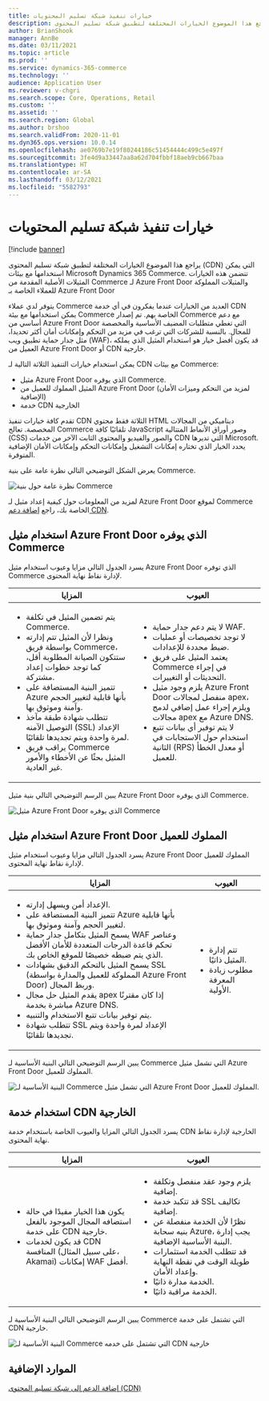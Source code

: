 ```yaml
---
title: خيارات تنفيذ شبكة تسليم المحتويات
description: يراجع هذا الموضوع الخيارات المختلفة لتطبيق شبكة تسليم المحتوى (CDN) التي يمكن استخدامها مع بيئات Microsoft Dynamics 365 Commerce. تتضمن هذه الخيارات المثيلات الأصلية المقدمة من Commerce لـ Azure Front Door والمثيلات المملوكة للعملاء الخاصة بـ Azure Front Door
author: BrianShook
manager: AnnBe
ms.date: 03/11/2021
ms.topic: article
ms.prod: ''
ms.service: dynamics-365-commerce
ms.technology: ''
audience: Application User
ms.reviewer: v-chgri
ms.search.scope: Core, Operations, Retail
ms.custom: ''
ms.assetid: ''
ms.search.region: Global
ms.author: brshoo
ms.search.validFrom: 2020-11-01
ms.dyn365.ops.version: 10.0.14
ms.openlocfilehash: ae0769b7e19f80244186c51454444c499c5e497f
ms.sourcegitcommit: 3fe4d9a33447aa8a62d704fbbf18aeb9cb667baa
ms.translationtype: HT
ms.contentlocale: ar-SA
ms.lasthandoff: 03/12/2021
ms.locfileid: "5582793"
---
```

# <a name="content-delivery-network-implementation-options"></a>خيارات تنفيذ شبكة تسليم المحتويات

[!include [banner](includes/banner.md)]

يراجع هذا الموضوع الخيارات المختلفة لتطبيق شبكة تسليم المحتوى (CDN) التي يمكن استخدامها مع بيئات Microsoft Dynamics 365 Commerce. تتضمن هذه الخيارات المثيلات الأصلية المقدمة من Commerce لـ Azure Front Door والمثيلات المملوكة للعملاء الخاصة بـ Azure Front Door

يتوفر لدي عملاء Commerce العديد من الخيارات عندما يفكرون في أي خدمة CDN يمكن استخدامها مع بيئة Commerce الخاصة بهم. تم إصدار Commerce مع دعم أساسي من Azure Front Door التي تغطي متطلبات المضيف الأساسية والمخصصة للمجال. بالنسبة للشركات التي ترغب في مزيد من التحكم وإمكانات أمان أكثر تحديدا، مثل جدار حماية تطبيق ويب (WAF)، قد يكون أفضل خيار هو استخدام المثيل الذي يملكه العميل من Azure Front Door أو CDN خارجية.

يمكن استخدام خيارات التنفيذ الثلاثة التالية لـ CDN مع بيئات Commerce:

- مثيل Azure Front Door الذي يوفره Commerce.
- المثيل المملوك للعميل من Azure Front Door (لمزيد من التحكم وميزات الأمان الإضافية)
- خدمة CDN الخارجية

تقدم كافة خيارات تنفيذ CDN الثلاثة فقط محتوي HTML ديناميكي من المجالات المخصصة. تعالج Commerce تلقائيًا كافة JavaScript وصور أوراق الأنماط المتتالية (CSS) والصور والفيديو والمحتوي الثابت الآخر من خدمات CDN التي تديرها Microsoft. يحدد الخيار الذي تختاره إمكانات التشغيل وإمكانات التحكم وإمكانات الأمان الإضافية المتوفرة.

يعرض الشكل التوضيحي التالي نظرة عامة على بنية Commerce.

![نظرة عامة حول بنية Commerce](media/Commerce_CDN-Option_ComparisonModels.png)

لمزيد من المعلومات حول كيفية إعداد مثيل لـ Azure Front Door لموقع Commerce الخاصة بك، راجع [إضافة دعم CDN](add-cdn-support.md).

## <a name="use-the-commerce-provided-azure-front-door-instance"></a>استخدام مثيل Azure Front Door الذي يوفره Commerce

يسرد الجدول التالي مزايا وعيوب استخدام مثيل Azure Front Door الذي توفره Commerce لإدارة نقاط نهاية المحتوى.

| المزايا | العيوب |
|------|------|
| <ul><li>يتم تضمين المثيل في تكلفة Commerce.</li><li>ونظرا لأن المثيل تتم إدارته بواسطة فريق Commerce، ستتكون الصيانة المطلوبة أقل، كما توجد خطوات إعداد مشتركة.</li><li>تتميز البنية المستضافة على Azure بأنها قابلية لتغيير الحجم وآمنة وموثوق بها.</li><li>تتطلب شهادة طبقة مآخذ التوصيل الآمنه (SSL) الإعداد لمرة واحدة ويتم تجديدها تلقائيًا.</li><li>يراقب فريق Commerce المثيل بحثًا عن الأخطاء والأمور غير العادية.</li></ul> | <ul><li>لا يتم دعم جدار حماية WAF.</li><li>لا توجد تخصيصات أو عمليات ضبط محددة للإعدادات.</li><li>يعتمد المثيل على فريق Commerce في إجراء التحديثات أو التغييرات.</li><li>يلزم وجود مثيل Azure Front Door منفصل لمجالات apex، ويلزم إجراء عمل إضافي لدمج مجالات apex مع Azure DNS.</li><li>لا يتم توفير أي بيانات تتبع استخدام حول الاستجابات في الثانية (RPS) أو معدل الخطأ للعميل.</li></ul> |

يبين الرسم التوضيحي التالي بنية مثيل Azure Front Door الذي يوفره Commerce.

![مثيل Azure Front Door الذي يوفره Commerce](media/Commerce_CDN-Option_CommerceFrontDoor.png)

## <a name="use-a-customer-owned-azure-front-door-instance"></a>استخدام مثيل Azure Front Door المملوك للعميل

يسرد الجدول التالي مزايا وعيوب استخدام مثيل Azure Front Door المملوك للعميل لإدارة نقاط نهاية المحتوى.

| المزايا | العيوب |
|------|------|
| <ul><li>الإعداد أمن ويسهل إدارته.</li><li>تتميز البنية المستضافة على Azure بأنها قابلية لتغيير الحجم وآمنة وموثوق بها.</li><li>يسمح المثيل بتكامل جدار حماية WAF وعناصر تحكم قاعدة الدرجات المتعددة للأمان الأفضل الذي يتم ضبطه خصيصًا للموقع الخاص بك.</li><li>يسمح المثيل بالتحكم الدقيق بشهادات SSL (المملوكة للعميل والمدارة بواسطة Azure Front Door) وربط المجال.</li><li>يقدم المثيل حل مجال apex إذا كان مقترنًا مباشرة بخدمة Azure DNS.</li><li>يتم توفير بيانات تتبع الاستخدام والتنبيه.</li><li>تتطلب شهادة SSL الإعداد لمرة واحدة ويتم تجديدها تلقائيًا.</li></ul> | <ul><li>تتم إدارة المثيل ذاتيًا.</li><li>مطلوب زيادة المعرفة الأولية.</li></ul> |

يبين الرسم التوضيحي التالي البنية الأساسية لـ Commerce التي تشمل مثيل Azure Front Door المملوك للعميل.

![البنية الأساسية لـ Commerce التي تشمل مثيل Azure Front Door المملوك للعميل.](media/Commerce_CDN-Option_CustomerOwnedAzureFrontDoor.png)

## <a name="use-an-external-cdn-service"></a>استخدام خدمة CDN الخارجية

يسرد الجدول التالي المزايا والعيوب الخاصة باستخدام خدمة CDN الخارجية لإدارة نقاط نهاية المحتوى.

| المزايا | العيوب |
|------|------|
| <ul><li>يكون هذا الخيار مفيدًا في حالة استضافه المجال الموجود بالفعل على خدمة CDN خارجية.</li><li>قد يكون لخدمات CDN المنافسة (على سبيل المثال، Akamai) إمكانات WAF أفضل.</li></ul> | <ul><li>يلزم وجود عقد منفصل وتكلفة إضافية.</li><li>قد تتكبد خدمة SSL تكاليف إضافية.</li><li>نظرًا لأن الخدمة منفصلة عن بنيه سحابة Azure، يجب إدارة البنية الأساسية الإضافية.</li><li>قد تتطلب الخدمة استثمارات طويلة الوقت في نقطة النهاية وإعداد الأمان.</li><li>الخدمة مدارة ذاتيًا.</li><li>الخدمة مراقبة ذاتيًا.</li></ul> |

يبين الرسم التوضيحي التالي البنية الأساسية لـ Commerce التي تشتمل على خدمة CDN خارجية.

![البنية الأساسية لـ Commerce التي تشتمل على خدمه CDN خارجية](media/Commerce_CDN-Option_ExternalFrontDoor.png)

## <a name="additional-resources"></a>الموارد الإضافية

[إضافة الدعم إلى شبكة تسليم المحتوى (CDN)](add-cdn-support.md)
